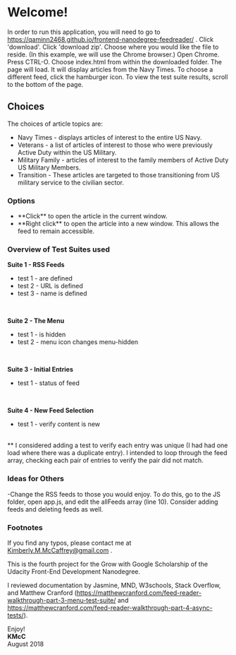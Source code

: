 
# Welcome!


In order to run this application, you will need to go to https://qaminn2468.github.io/frontend-nanodegree-feedreader/ .  Click 'download'.  Click 'download zip'.  Choose where you would like the file to reside. (In this example, we will use the Chrome browser.) Open Chrome.  Press CTRL-O.  Choose index.html from within the downloaded folder.  The page will load.  It will display articles from the Navy Times.  To choose a different feed, click the hamburger icon.  To view the test suite results, scroll to the bottom of the page.




## Choices

The choices of article topics are:
<ul>
<li>Navy Times - displays articles of interest to the entire US Navy.</li>
<li>Veterans - a list of articles of interest to those who were previously Active Duty within the US Military.</li>
<li>Military Family - articles of interest to the family members of Active Duty US Military Members.</li>
<li>Transition - These articles are targeted to those transitioning from US military service to the civilian sector.</li></ul>




### Options

<ul>
<li> **Click** to open the article in the current window.</li>
<li> **Right click** to open the article into a new window.  This allows the feed to remain accessible.</li>
</ul>


### Overview of Test Suites used


 **Suite 1 - RSS Feeds**
 <ul>
<li>     test 1 - are defined</li>
<li>     test 2 - URL is defined</li>
<li>     test 3 - name is defined</li>
</ul>
</br>

**Suite 2 - The Menu**
<ul>
<li>     test 1 - is hidden</li>
<li>     test 2 - menu icon changes menu-hidden</li>
</ul>
</br>

**Suite 3 - Initial Entries**
<ul>
<li>     test 1 - status of feed</li>
</ul>
</br>

**Suite 4 - New Feed Selection**
<ul>
<li>     test 1 - verify content is new</li>
</ul>
</br>
** I considered adding a test to verify each entry was unique (I had had one load where there was a duplicate entry).  I intended to loop through the feed array, checking each pair of entries to verify the pair did not match.





### Ideas for Others

-Change the RSS feeds to those you would enjoy. To do this, go to the JS folder, open app.js, and edit the allFeeds array (line 10). Consider adding feeds and deleting feeds as well.



### Footnotes

If you find any typos, please contact me at Kimberly.M.McCaffrey@gmail.com .

This is the fourth project for the Grow with Google Scholarship of the Udacity Front-End Development Nanodegree.  

I reviewed documentation by Jasmine, MND, W3schools, Stack Overflow, and Matthew Cranford (https://matthewcranford.com/feed-reader-walkthrough-part-3-menu-test-suite/ and https://matthewcranford.com/feed-reader-walkthrough-part-4-async-tests/).

Enjoy! </br>
**KMcC**
</br>August 2018
